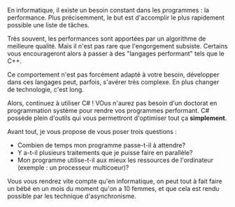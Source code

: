 En informatique, il existe un besoin constant dans les programmes : la performance. Plus précisemment, le but
est d'accomplir le plus rapidement possible une liste de tâches.

Très souvent, les performances sont apportées par un algorithme de meilleure qualité. Mais il n'est pas rare que
l'engorgement subsiste. Certains vous encourageront alors à passer à des "langages performant" tels que le C++.

Ce comportement n'est pas forcément adapté à votre besoin, développer dans ces langages peut, parfois, s'avérer
très complexe. En plus changer de technologie, c'est long.

Alors, continuez à utiliser C# ! VOus n'aurez pas besoin d'un doctorat en programmation système pour rendre vos
programmes performant. C# possède plein d'outils qui vous permettront d'optimiser tout ça **simplement**.

Avant tout, je vous propose de vous poser trois questions :

- Combien de temps mon programme passe-t-il à attendre?
- Y a-t-il plusieurs traitements que je puisse faire en parallèle?
- Mon programme utilise-t-il aux mieux les ressources de l'ordinateur (exemple : un processeur multicoeur)?

Vous vous rendrez vite compte qu'en informatique, on peut tout à fait faire un bébé en un mois du moment qu'on a 10 femmes,
et que cela est rendu possible par les technique d'asynchronisme.

